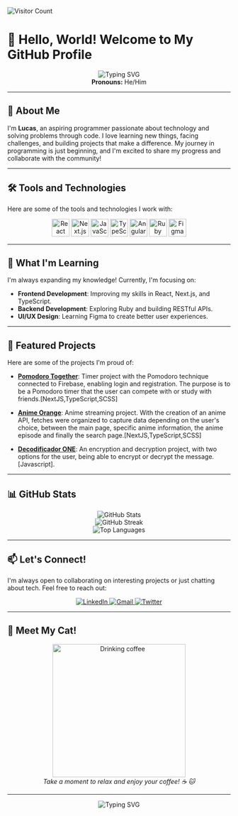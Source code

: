 ![Visitor Count](https://komarev.com/ghpvc/?username=luccasts&color=blue)

# 👋 Hello, World! Welcome to My GitHub Profile

<div align="center">
  <img src="https://readme-typing-svg.herokuapp.com?font=Fira+Code&pause=1000&color=00FF00&width=435&lines=Hi%2C+I'm+Lucas+(Luccasts);Aspiring+Programmer+and+Tech+Enthusiast" alt="Typing SVG" />
</div>

<div align="center">
  <strong>Pronouns:</strong> He/Him
</div>

---

## 🚀 About Me

I'm **Lucas**, an aspiring programmer passionate about technology and solving problems through code. I love learning new things, facing challenges, and building projects that make a difference. My journey in programming is just beginning, and I'm excited to share my progress and collaborate with the community!

---

## 🛠️ Tools and Technologies

Here are some of the tools and technologies I work with:

<div align="center">
  <img src="https://cdn.jsdelivr.net/gh/devicons/devicon/icons/react/react-original.svg" width="40" height="40" alt="React" title="React" />
  <img src="https://cdn.jsdelivr.net/gh/devicons/devicon/icons/nextjs/nextjs-original.svg" width="40" height="40" alt="Next.js" title="Next.js" />
  <img src="https://cdn.jsdelivr.net/gh/devicons/devicon/icons/javascript/javascript-original.svg" width="40" height="40" alt="JavaScript" title="JavaScript" />
  <img src="https://cdn.jsdelivr.net/gh/devicons/devicon/icons/typescript/typescript-original.svg" width="40" height="40" alt="TypeScript" title="TypeScript" />
  <img src="https://cdn.jsdelivr.net/gh/devicons/devicon/icons/angularjs/angularjs-original.svg" width="40" height="40" alt="Angular" title="Angular" />
  <img src="https://cdn.jsdelivr.net/gh/devicons/devicon/icons/ruby/ruby-original.svg" width="40" height="40" alt="Ruby" title="Ruby" />
  <img src="https://cdn.jsdelivr.net/gh/devicons/devicon/icons/figma/figma-original.svg" width="40" height="40" alt="Figma" title="Figma" />
</div>

---

## 🌱 What I'm Learning

I'm always expanding my knowledge! Currently, I'm focusing on:

- **Frontend Development**: Improving my skills in React, Next.js, and TypeScript.
- **Backend Development**: Exploring Ruby and building RESTful APIs.
- **UI/UX Design**: Learning Figma to create better user experiences.

---

## 📂 Featured Projects

Here are some of the projects I'm proud of:

- **[Pomodoro Together](https://github.com/luccasts/nextjs-pomodoro-together)**: Timer project with the Pomodoro technique connected to Firebase, enabling login and registration. The purpose is to be
  a Pomodoro timer that the user can compete with or study with friends.[NextJS,TypeScript,SCSS]
- **[Anime Orange](link)**: Anime streaming project. With the creation of an anime API, fetches were organized to capture data depending on the
  user's choice, between the main page, specific anime information, the anime episode and finally the search page.[NextJS,TypeScript,SCSS]

- **[Decodificador ONE](link)**: An encryption and decryption project, with two options for the user, being able to encrypt or decrypt the
  message. [Javascript].

---

## 📊 GitHub Stats

<div align="center">
  <img src="https://github-readme-stats.vercel.app/api?username=luccasts&show_icons=true&theme=dark" alt="GitHub Stats" />
  <br />
  <img src="https://streak-stats.demolab.com/?user=luccasts&theme=dark&hide_border=true&border_radius=10" alt="GitHub Streak" />
  <br />
  <img src="https://github-readme-stats.vercel.app/api/top-langs/?username=luccasts&layout=compact&theme=dark" alt="Top Languages" />
</div>

---

## 📫 Let's Connect!

I'm always open to collaborating on interesting projects or just chatting about tech. Feel free to reach out:

<div align="center">
  <a href="https://linkedin.com/in/lucastsilva-dev" target="_blank">
    <img src="https://img.shields.io/badge/LinkedIn-0077B5?style=for-the-badge&logo=linkedin&logoColor=white" alt="LinkedIn" />
  </a>
  <a href="mailto:lucastsilvadev@gmail.com">
    <img src="https://img.shields.io/badge/Gmail-D14836?style=for-the-badge&logo=gmail&logoColor=white" alt="Gmail" />
  </a>
  <a href="https://twitter.com/luccasts_" target="_blank">
    <img src="https://img.shields.io/badge/Twitter-1DA1F2?style=for-the-badge&logo=twitter&logoColor=white" alt="Twitter" />
  </a>
</div>

---

## 🐾 Meet My Cat!

<div align="center">
  <img src="https://github.com/luccasts/luccasts/assets/89666547/03e8b3df-74b5-4d6c-9c86-6db389bc57d1" alt="Drinking coffee" width="300" />
  <br />
  <em>Take a moment to relax and enjoy your coffee! ☕ 🐱</em>
</div>

---

<div align="center">
  <img src="https://readme-typing-svg.herokuapp.com?font=Fira+Code&pause=1000&color=00FF00&width=435&lines=Thanks+for+visiting!;Let's+build+something+awesome+together." alt="Typing SVG" />

</div>
